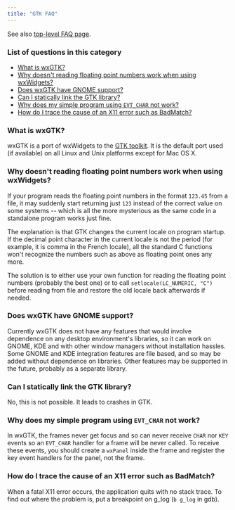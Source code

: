 ```yaml
---
title: "GTK FAQ"
---
```


See also [top-level FAQ page](/docs/faq/).

### List of questions in this category

*   [What is wxGTK?](#wxgtk)
*   [Why doesn't reading floating point numbers work when using wxWidgets?](#locale)
*   [Does wxGTK have GNOME support?](#gnome)
*   [Can I statically link the GTK library?](#static)
*   [Why does my simple program using `EVT_CHAR` not work?](#charinframe)
*   [How do I trace the cause of an X11 error such as BadMatch?](#debugging)

<a name="wxgtk"></a>

### What is wxGTK?

wxGTK is a port of wxWidgets to the [GTK toolkit](http://www.gtk.org/). It is
the default port used (if available) on all Linux and Unix platforms except for
Mac OS X.

<a name="locale"></a>

### Why doesn't reading floating point numbers work when using wxWidgets?

If your program reads the floating point numbers in the format `123.45` from a
file, it may suddenly start returning just `123` instead of the correct value
on some systems -- which is all the more mysterious as the same code in a
standalone program works just fine.

The explanation is that GTK changes the current locale on program startup. If
the decimal point character in the current locale is not the period (for
example, it is comma in the French locale), all the standard C functions won't
recognize the numbers such as above as floating point ones any more.

The solution is to either use your own function for reading the floating point
numbers (probably the best one) or to call `setlocale(LC_NUMERIC, "C")` before
reading from file and restore the old locale back afterwards if needed.

<a name="gnome"></a>

### Does wxGTK have GNOME support?

Currently wxGTK does not have any features that would involve dependence on any
desktop environment's libraries, so it can work on GNOME, KDE and with other
window managers without installation hassles. Some GNOME and KDE integration
features are file based, and so may be added without dependence on libraries.
Other features may be supported in the future, probably as a separate library.

<a name="static"></a>

### Can I statically link the GTK library?

No, this is not possible. It leads to crashes in GTK.

<a name="charinframe"></a>

### Why does my simple program using `EVT_CHAR` not work?

In wxGTK, the frames never get focus and so can never receive `CHAR` nor `KEY`
events so an `EVT_CHAR` handler for a frame will be never called. To receive
these events, you should create a `wxPanel` inside the frame and register the
key event handlers for the panel, not the frame.

<a name="debugging"></a>

### How do I trace the cause of an X11 error such as BadMatch?

When a fatal X11 error occurs, the application quits with no stack trace. To
find out where the problem is, put a breakpoint on g_log (`b g_log` in gdb).
